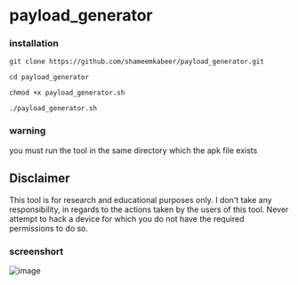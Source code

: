 # payload_generator

### installation

```
git clone https://github.com/shameemkabeer/payload_generator.git

cd payload_generator

chmod +x payload_generator.sh

./payload_generator.sh
``` 
### warning

you must run the tool in the same directory which the apk file exists

##                                                      Disclaimer

This tool is for research and educational purposes only. I don't take any responsibility, in regards to the actions taken by the users of this tool. Never attempt to hack a device for which you do not have the required permissions to do so.

### screenshort

![image](https://user-images.githubusercontent.com/89806110/136077520-68646e49-ea79-4820-9364-444898349d88.png)



